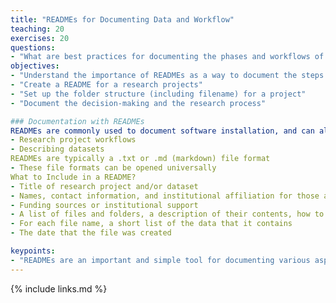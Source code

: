 ```yaml
---
title: "READMEs for Documenting Data and Workflow"
teaching: 20
exercises: 20
questions:
- "What are best practices for documenting the phases and workflows of a research project?"
objectives:
- "Understand the importance of READMEs as a way to document the steps of a research project"
- "Create a README for a research projects"
- "Set up the folder structure (including filename) for a project"
- "Document the decision-making and the research process"

### Documentation with READMEs
READMEs are commonly used to document software installation, and can also be used for:
- Research project workflows
- Describing datasets
READMEs are typically a .txt or .md (markdown) file format
- These file formats can be opened universally
What to Include in a README?
- Title of research project and/or dataset
- Names, contact information, and institutional affiliation for those associated with the project
- Funding sources or institutional support
- A list of files and folders, a description of their contents, how to use them
- For each file name, a short list of the data that it contains
- The date that the file was created

keypoints:
- "READMEs are an important and simple tool for documenting various aspects of a research project, including assets (data) and workflow"
---
```


{% include links.md %}








